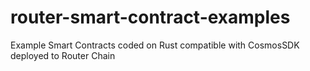 # router-smart-contract-examples
Example Smart Contracts coded on Rust compatible with CosmosSDK deployed to Router Chain 
